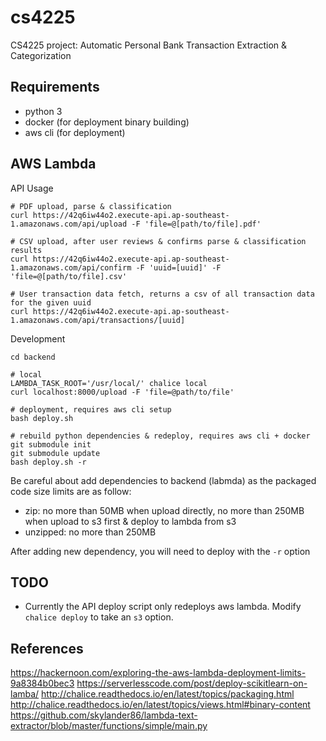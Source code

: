 # cs4225
CS4225 project: Automatic Personal Bank Transaction Extraction &amp; Categorization

## Requirements
- python 3
- docker (for deployment binary building)
- aws cli (for deployment)

## AWS Lambda

API Usage

```
# PDF upload, parse & classification
curl https://42q6iw44o2.execute-api.ap-southeast-1.amazonaws.com/api/upload -F 'file=@[path/to/file].pdf'

# CSV upload, after user reviews & confirms parse & classification results
curl https://42q6iw44o2.execute-api.ap-southeast-1.amazonaws.com/api/confirm -F 'uuid=[uuid]' -F 'file=@[path/to/file].csv'

# User transaction data fetch, returns a csv of all transaction data for the given uuid
curl https://42q6iw44o2.execute-api.ap-southeast-1.amazonaws.com/api/transactions/[uuid]
```

Development

```
cd backend

# local
LAMBDA_TASK_ROOT='/usr/local/' chalice local
curl localhost:8000/upload -F 'file=@path/to/file'

# deployment, requires aws cli setup
bash deploy.sh

# rebuild python dependencies & redeploy, requires aws cli + docker
git submodule init
git submodule update
bash deploy.sh -r
```

Be careful about add dependencies to backend (labmda) as the packaged code size limits are as follow:

- zip: no more than 50MB when upload directly, no more than 250MB when upload to s3 first & deploy to lambda from s3
- unzipped: no more than 250MB

After adding new dependency, you will need to deploy with the `-r` option

## TODO

- Currently the API deploy script only redeploys aws lambda. Modify `chalice deploy` to take an `s3` option.

## References

https://hackernoon.com/exploring-the-aws-lambda-deployment-limits-9a8384b0bec3
https://serverlesscode.com/post/deploy-scikitlearn-on-lamba/
http://chalice.readthedocs.io/en/latest/topics/packaging.html
http://chalice.readthedocs.io/en/latest/topics/views.html#binary-content
https://github.com/skylander86/lambda-text-extractor/blob/master/functions/simple/main.py
